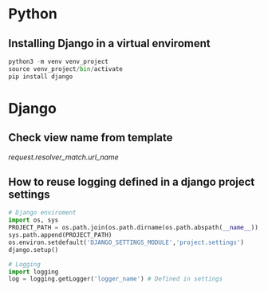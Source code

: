 
# Python

## Installing Django in a virtual enviroment
```python
python3 -m venv venv_project
source venv_project/bin/activate
pip install django
```

# Django

## Check view name from template
*request.resolver_match.url_name*

## How to reuse logging defined in a django project settings
```python
# Django enviroment
import os, sys
PROJECT_PATH = os.path.join(os.path.dirname(os.path.abspath(__name__)),'../../')
sys.path.append(PROJECT_PATH)
os.environ.setdefault('DJANGO_SETTINGS_MODULE','project.settings')
django.setup()

# Logging
import logging
log = logging.getLogger('logger_name') # Defined in settings
```
